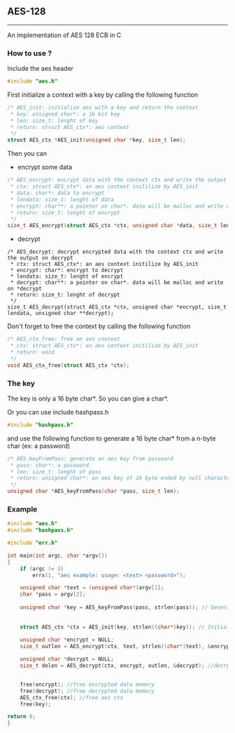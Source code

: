 ## AES-128
---

An implementation of AES 128 ECB in C

### How to use ?

Include the aes header
```c
#include "aes.h"
```

First initialize a context with a key by calling the following function
```c
/* AES_init: initialize aes with a key and return the context
 * key: unsigned char*: a 16 bit key
 * len: size_t: lenght of key
 * return: struct AES_ctx*: aes context
 */
struct AES_ctx *AES_init(unsigned char *key, size_t len);
```

Then you can 
- encrypt some data
```c
/* AES_encrypt: encrypt data with the context ctx and write the output on encrypt
 * ctx: struct AES_ctx*: an aes context initilize by AES_init
 * data: char*: data to encrypt
 * lendata: size_t: lenght of data
 * encrypt: char**: a pointer on char*. data will be malloc and write on *encrypt
 * return: size_t: lenght of encrypt
 */
size_t AES_encrypt(struct AES_ctx *ctx, unsigned char *data, size_t lendata, unsigned char **encrypt);
```

- decrypt 
```
/* AES_decrypt: decrypt encrypted data with the context ctx and write the output on decrypt
 * ctx: struct AES_ctx*: an aes context initilize by AES_init
 * encrypt: char*: encrypt to decrypt
 * lendata: size_t: lenght of encrypt
 * decrypt: char**: a pointer on char*. data will be malloc and write on *decrypt
 * return: size_t: lenght of decrypt
 */
size_t AES_decrypt(struct AES_ctx *ctx, unsigned char *encrypt, size_t lendata, unsigned char **decrypt);
```

Don't forget to free the context by calling the following function
```c
/* AES_ctx_free: free an aes context
 * ctx: struct AES_ctx*: an aes context initilize by AES_init
 * return: void
 */
void AES_ctx_free(struct AES_ctx *ctx);
```

### The key

The key is only a 16 byte char*. So you can give a char*.

Or you can use include hashpass.h
```c
#include "hashpass.h"
```

and use the following function to generate a 16 byte char\* from a n-byte char (ex: a password)
```c
/* AES_keyFromPass: generate an aes key from password
 * pass: char*: a password
 * len: size_t: lenght of pass
 * return: unsigned char*: an aes key of 16 byte ended by null character
 */
unsigned char *AES_keyFromPass(char *pass, size_t len);
```

### Example

```c
#include "aes.h"
#include "hashpass.h"

#include "err.h"

int main(int argc, char *argv[])
{
    if (argc != 3)
        errx(1, "aes example: usage: <text> <password>");

    unsigned char *text = (unsigned char*)argv[1];
    char *pass = argv[2];
    
    unsigned char *key = AES_keyFromPass(pass, strlen(pass)); // Generate aes key
    
    
    struct AES_ctx *ctx = AES_init(key, strlen((char*)key)); // Initialize context
    
    unsigned char *encrypt = NULL;
    size_t outlen = AES_encrypt(ctx, text, strlen((char*)text), &encrypt); // encrypt data with ctx. write outlen byte on encrypt

    unsigned char *decrypt = NULL;
    size_t delen = AES_decrypt(ctx, encrypt, outlen, &decrypt); //decrypt encrypt with ctx. write delen byte on decrypt


    free(encrypt); //free encrypted data memory
    free(decrypt); //free decrypted data memory
    AES_ctx_free(ctx); //free aes ctx
    free(key);

return 0;
}
```
